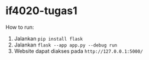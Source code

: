 # if4020-tugas1

How to run:
1. Jalankan `pip install flask`
2. Jalankan `flask --app app.py --debug run`
3. Website dapat diakses pada `http://127.0.0.1:5000/`